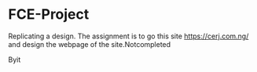# FCE-Project
Replicating a design. The assignment is to go this site https://cerj.com.ng/ and design the webpage of the site.Notcompleted 

Byit